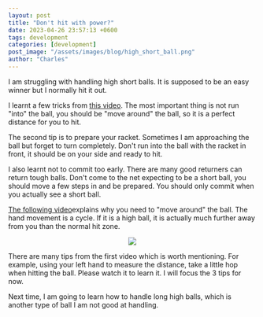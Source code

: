 ```yaml
---
layout: post
title: "Don't hit with power?"
date: 2023-04-26 23:57:13 +0600
tags: development
categories: [development]
post_image: "/assets/images/blog/high_short_ball.png"
author: "Charles"
---
```


<p>
I am struggling with handling high short balls. It is supposed to be an easy winner but I normally hit it out. 
</p>
<p>I learnt a few tricks from <a href="https://www.youtube.com/watch?v=o3aNSjuPxOE ">this video</a>. The most important thing is not run "into" the ball, you should be "move around" the ball, so it is a perfect distance for you to hit.
</p>
<p>The second tip is to prepare your racket. Sometimes I am approaching the ball but forget to turn completely. Don't run into the ball with the racket in front, it should be on your side and ready to hit. 
</p>
<p>
I also learnt not to commit too early. There are many good returners can return tough balls. Don't come to the net expecting to be a short ball, you should move a few steps in and be prepared. You should only commit when you actually see a short ball. 
</p>
<p><a href="https://www.youtube.com/watch?v=aKAgDwtRR8I">The following video</a>explains why you need to "move around" the ball. The hand movement is a cycle. If it is a high ball, it is actually much further away from you than the normal hit zone. 
</p>
<div class="img-fluid w-100" style="text-align: center;">
<img class="img-fluid w-100" align="center" src="/assets/images/blog/circle.JPG">
</div>
<p>There are many tips from the first video which is worth mentioning. For example, using your left hand to measure the distance, take a little hop when hitting the ball. Please watch it to learn it. I will focus the 3 tips for now. 
</p>
<p>Next time, I am going to learn how to handle long high balls, which is another type of ball I am not good at handling. </p>